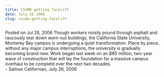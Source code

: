 ```yaml
---
title: CSUMB getting facelift
date: July 26 2006
slug: csumb-getting-facelift
---
```





<span class="date">Posted on Jul 26, 2006    </span>
Though workers noisily pound through asphalt and raucously tear
down worn-out buildings, the California State University, Monterey
Bay campus is undergoing a quiet transformation. Piece by piece,
without any major campus interruptions, the university is gradually
becoming brand new. Work began last week on an $80 million,
two-year wave of construction that will lay the foundation for a
massive campus overhaul to be completd over the next two
decades.<br>
&#x2013; Salinas Californian, July 26, 2006<br/></br>





